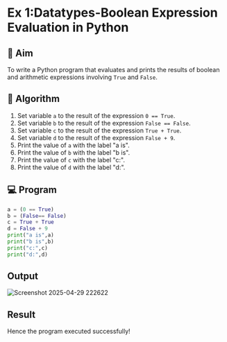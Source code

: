
# Ex 1:Datatypes-Boolean Expression Evaluation in Python

## 🎯 Aim
To write a Python program that evaluates and prints the results of boolean and arithmetic expressions involving `True` and `False`.

## 🧠 Algorithm
1. Set variable `a` to the result of the expression `0 == True`.
2. Set variable `b` to the result of the expression `False == False`.
3. Set variable `c` to the result of the expression `True + True`.
4. Set variable `d` to the result of the expression `False + 9`.
5. Print the value of `a` with the label "a is".
6. Print the value of `b` with the label "b is".
7. Print the value of `c` with the label "c:".
8. Print the value of `d` with the label "d:".

## 💻 Program
```python
a = (0 == True)
b = (False== False)
c = True + True
d = False + 9
print("a is",a)
print("b is",b)
print("c:",c)
print("d:",d)
```
## Output
![Screenshot 2025-04-29 222622](https://github.com/user-attachments/assets/52e7d564-f913-4bce-8662-6e3f2c345cdb)

## Result
Hence the program executed successfully!

